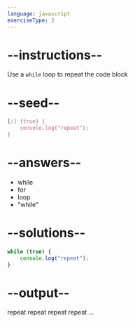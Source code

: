 ```yaml
---
language: javascript
exerciseType: 2
---
```


# --instructions--

Use a `while` loop to repeat the code block

# --seed--

```javascript
[/] (true) {
    console.log("repeat");
}
```

# --answers--

- while
- for
- loop
- "while"

# --solutions--

```javascript
while (true) {
    console.log("repeat");
}
```

# --output--

repeat
repeat
repeat
repeat
...
